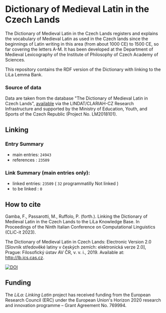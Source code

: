 # Dictionary of Medieval Latin in the Czech Lands
The Dictionary of Medieval Latin in the Czech Lands registers and explains the vocabulary of Medieval Latin as used in the Czech lands since the beginnings of Latin writing in this area (from about 1000 CE) to 1500 CE, so far covering the letters A-M. It has been developed at the Department of Medieval Lexicography of the Institute of Philosophy of Czech Academy of Sciences.

This repository contains the RDF version of the Dictionary with linking to the LiLa Lemma Bank.


### Source of data
Data are taken from the database "The Dictionary of Medieval Latin
in Czech Lands", [available](http://hdl.handle.net/11234/1-4792) via the LINDAT/CLARIAH-CZ Research Infrastructure and supported by the Ministry of Education, Youth, and Sports of the Czech Republic (Project No. LM2018101).


## Linking
### Entry Summary
- main entries: ```24943```
- references  : ```23509 ```

### Link Summary (main entries only):
- linked entries: ```23509``` ( ```32``` programmatilly Not linked ) 
- to be linked : ```0```


## How to cite
Gamba, F., Passarotti, M., Ruffolo, P. (forth.). Linking the Dictionary of Medieval Latin in the Czech Lands to the LiLa Knowledge Base. In Proceedings of the Ninth Italian Conference on Computational Linguistics (CLiC-it 2023).

The Dictionary of Medieval Latin in Czech Lands: Electronic Version 2.0 [Slovník středověké latiny v českých zemích: elektronická verze 2.0], Prague: Filosofický ústav AV ČR, v. v. i., 2019. Available at: http://lb.ics.cas.cz.

[![DOI](https://zenodo.org/badge/718079876.svg)](https://zenodo.org/doi/10.5281/zenodo.10797303)

## Funding
The *LiLa: Linking Latin* project has received funding from the European Research Council (ERC) under the European Union's Horizon 2020 research and innovation programme – Grant Agreement No. 769994.


